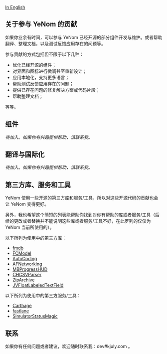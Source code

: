 [In English](https://yenomdev.kjuly.com/Contributions/)

## 关于参与 YeNom 的贡献

如果你业余有时间，可以参与 YeNom 已经开源的部分组件开发与维护。或者帮助翻译、整理文档，以及测试反馈应用存在的问题等。

参与贡献的方式包括但不限于以下几种：

- 优化已经开源的组件；
- 对界面和图标进行微调甚至重新设计；
- 应用本地化，支持更多语言；
- 帮助测试反馈应用存在的问题；
- 提供已存在问题的修复解决方案或代码片段；
- 帮助整理文档；

等等。

## 组件

_待加入。如果你有兴趣提供帮助，请联系我。_

## 翻译与国际化

_待加入。如果你有兴趣提供帮助，请联系我。_

## 第三方库、服务和工具

YeNom 使用一些开源的第三方库和服务/工具，所以对这些开源代码的贡献也会让 YeNom 变得更好。

另外，我也希望这个简短的列表能帮助你找到对你有帮助的库或者服务/工具（后续的更改或者替换并不能说明这些库或者服务/工具不好，在此罗列的仅仅为 YeNom 当前所使用的）。

以下所列为使用中的第三方库：

- [fmdb](https://github.com/ccgus/fmdb)
- [FCModel](https://github.com/marcoarment/FCModel)
- [AutoCoding](https://github.com/nicklockwood/AutoCoding)
- [AFNetworking](https://github.com/AFNetworking/AFNetworking)
- [MBProgressHUD](https://github.com/jdg/MBProgressHUD)
- [CHCSVParser](https://github.com/davedelong/CHCSVParser)
- [ZipArchive](https://github.com/ZipArchive/ZipArchive)
- [JVFloatLabeledTextField](https://github.com/jverdi/JVFloatLabeledTextField)

以下所列为使用中的第三方服务/工具：

- [Carthage](https://github.com/Carthage/Carthage)
- [fastlane](https://github.com/fastlane/fastlane)
- [SimulatorStatusMagic](https://github.com/shinydevelopment/SimulatorStatusMagic)

## 联系

如果你有任何问题或者建议，欢迎随时联系我：dev#kjuly.com 。


